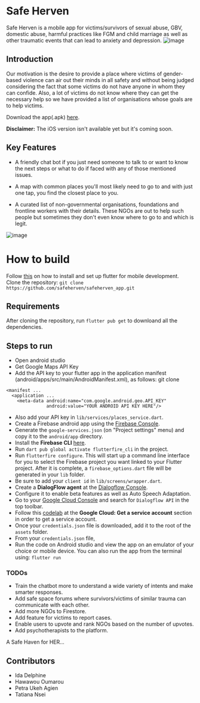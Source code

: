 # Safe Herven

Safe Herven is a mobile app for victims/survivors of sexual abuse, GBV, domestic abuse, harmful practices like FGM and child marriage as well as other traumatic events that can lead to anxiety and depression.
![image](https://user-images.githubusercontent.com/71177851/161199504-91c43872-1a80-439f-a831-1cfa188f1a58.png)


## Introduction 

Our motivation is the desire to provide a place where victims of gender-based violence can air out their minds in all safety and without being judged considering the fact that some victims do not have anyone in whom they can confide. Also, a lot of victims do not know where they can get the necessary help so we have provided a list of organisations whose goals are to help victims.

Download the app(.apk) [here](https://drive.google.com/file/d/15rkrBCESMkH1BCBhuALRlqTSCJWyWUyn/view?usp=sharing).

**Disclaimer:** The iOS version isn't available yet but it's coming soon.

## Key Features
- A friendly chat bot if you just need someone to talk to or want to know the next steps or what to do if faced with any of those mentioned issues.

- A map with common places you'll most likely need to go to and with just one tap, you find the closest place to you.

- A curated list of non-governmental organisations, foundations and frontline workers with their details. These NGOs are out to help such people but     sometimes they don't even know where to go to and which is legit.

![image](https://github.com/TatianaNsei/safeherven_app/blob/rm_update/assets/images/readme_images/safeherven1.png)

# How to build
Follow [this](https://docs.flutter.dev/get-started/install) on how to install and set up flutter for mobile development. Clone the repository: ``git clone https://github.com/safeherven/safeherven_app.git``

## Requirements

After cloning the repository, run ``flutter pub get`` to downloand all the dependencies.

## Steps to run
- Open android studio
- Get Google Maps API Key
- Add the API key to your flutter app in the application manifest (android/apps/src/main/AndroidManifest.xml), as follows: git clone 

```
<manifest ...
  <application ...
    <meta-data android:name="com.google.android.geo.API_KEY"
               android:value="YOUR ANDROID API KEY HERE"/>
  ```   
- Also add your API key in `lib/services/places_service.dart`.
- Create a Firebase android app using the [Firebase Console](https://console.firebase.google.com/).
- Generate the `google-services.json` (on "Project settings" menu) and copy it to the `android/app` directory.
- Install the **Firebase CLI** [here](https://firebase.google.com/docs/cli).
- Run `dart pub global activate flutterfire_cli` in the project.
- Run `flutterfire configure`. This will start up a command line interface for you to select the Firebase project you want linked to your Flutter project. After it is complete, a `firebase_options.dart` file will be generated in your `lib` folder.
- Be sure to add your `client id` in `lib/screens/wrapper.dart`.
- Create a **DialogFlow agent** at the [Dialogflow Console](https://dialogflow.cloud.google.com/).
- Configure it to enable beta features as well as Auto Speech Adaptation.
- Go to your [Google Cloud Console](https://console.cloud.google.com/) and search for `Dialogflow API` in the top toolbar.
- Follow this [codelab](https://codelabs.developers.google.com/codelabs/dialogflow-flutter#1) at the **Google Cloud: Get a service account** section in order to get a service account.
- Once your `credentials.json` file is downloaded, add it to the root of the `assets` folder.
- From your `credentials.json` file, 
- Run the code on Android studio and view the app on an emulator of your choice or mobile device. You can also run the app from the terminal using: ``flutter run``

### TODOs
- Train the chatbot more to understand a wide variety of intents and make smarter responses.
- Add safe space forums where survivors/victims of similar trauma can communicate with each other.
- Add more NGOs to Firestore.
- Add feature for victims to report cases.
- Enable users to upvote and rank NGOs based on the number of upvotes.
- Add psychotherapists to the platform.


A Safe Haven for HER...


## Contributors
- Ida Delphine 
- Hawawou Oumarou
- Petra Ukeh Agien
- Tatiana Nsei 
